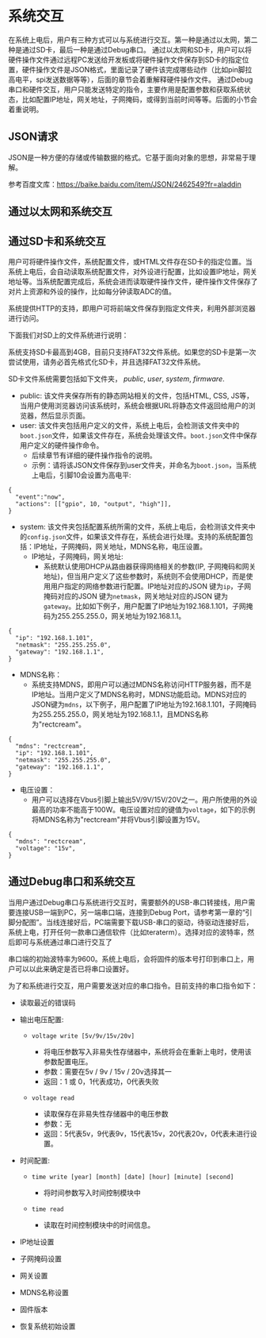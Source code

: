 # 系统交互
在系统上电后，用户有三种方式可以与系统进行交互。第一种是通过以太网，第二种是通过SD卡，最后一种是通过Debug串口。
通过以太网和SD卡，用户可以将硬件操作文件通过远程PC发送给开发板或将硬件操作文件保存到SD卡的指定位置，硬件操作文件是JSON格式，里面记录了硬件该完成哪些动作（比如pin脚拉高电平，spi发送数据等等），后面的章节会着重解释硬件操作文件。
通过Debug串口和硬件交互，用户只能发送特定的指令，主要作用是配置参数和获取系统状态，比如配置IP地址，网关地址，子网掩码，或得到当前时间等等。后面的小节会着重说明。

## JSON请求
JSON是一种方便的存储或传输数据的格式。它基于面向对象的思想，非常易于理解。

参考百度文库：https://baike.baidu.com/item/JSON/2462549?fr=aladdin

## 通过以太网和系统交互

## 通过SD卡和系统交互
用户可将硬件操作文件，系统配置文件，或HTML文件存在SD卡的指定位置。当系统上电后，会自动读取系统配置文件，对外设进行配置，比如设置IP地址，网关地址等。当系统配置完成后，系统会进而读取硬件操作文件，硬件操作文件保存了对片上资源和外设的操作，比如每分钟读取ADC的值。

系统提供HTTP的支持，即用户可将前端文件保存到指定文件夹，利用外部浏览器进行访问。

下面我们对SD上的文件系统进行说明：

系统支持SD卡最高到4GB，目前只支持FAT32文件系统。如果您的SD卡是第一次尝试使用，请务必首先格式化SD卡，并且选择FAT32文件系统。

SD卡文件系统需要包括如下文件夹，
*public*, *user*, *system*, *firmware*.

* public: 该文件夹保存所有的静态网站相关的文件，包括HTML, CSS, JS等，当用户使用浏览器访问该系统时，系统会根据URL将静态文件返回给用户的浏览器，然后显示页面。
* user: 该文件夹包括用户定义的文件，系统上电后，会检测该文件夹中的`boot.json`文件，如果该文件存在，系统会处理该文件。`boot.json`文件中保存用户定义的硬件操作命令。
    * 后续章节有详细的硬件操作指令的说明。
    * 示例：请将该JSON文件保存到user文件夹，并命名为`boot.json`，当系统上电后，引脚10会设置为高电平:

```
{  
  "event":"now",
  "actions": [["gpio", 10, "output", "high"]],
}
```

* system: 该文件夹包括配置系统所需的文件，系统上电后，会检测该文件夹中的`config.json`文件，如果该文件存在，系统会进行处理。支持的系统配置包括：IP地址，子网掩码，网关地址，MDNS名称，电压设置。
    * IP地址，子网掩码，网关地址:
        * 系统默认使用DHCP从路由器获得网络相关的参数(IP, 子网掩码和网关地址)，但当用户定义了这些参数时，系统则不会使用DHCP，而是使用用户指定的网络参数进行配置。IP地址对应的JSON 键为`ip`，子网掩码对应的JSON 键为`netmask`，网关地址对应的JSON 键为`gateway`。比如如下例子，用户配置了IP地址为192.168.1.101，子网掩码为255.255.255.0，网关地址为192.168.1.1。

```
{
  "ip": "192.168.1.101",
  "netmask": "255.255.255.0",
  "gateway": "192.168.1.1",
}
```

* MDNS名称：
    * 系统支持MDNS，即用户可以通过MDNS名称访问HTTP服务器，而不是IP地址。当用户定义了MDNS名称时，MDNS功能启动。MDNS对应的JSON键为`mdns`，以下例子，用户配置了IP地址为192.168.1.101，子网掩码为255.255.255.0，网关地址为192.168.1.1，且MDNS名称为"rectcream"。

```
{
  "mdns": "rectcream",
  "ip": "192.168.1.101",
  "netmask": "255.255.255.0",
  "gateway": "192.168.1.1",
}
```

* 电压设置：
    * 用户可以选择在Vbus引脚上输出5V/9V/15V/20V之一。用户所使用的外设最高的功率不能高于100W。电压设置对应的键值为`voltage`，如下的示例将MDNS名称为"rectcream"并将Vbus引脚设置为15V。

```
{
  "mdns": "rectcream",
  "voltage": "15v",
}
```

## 通过Debug串口和系统交互
当用户通过Debug串口与系统进行交互时，需要额外的USB-串口转接线，用户需要连接USB一端到PC，另一端串口端，连接到Debug Port，请参考第一章的“引脚分配图”。当线连接好后，PC端需要下载USB-串口的驱动，待驱动连接好后，系统上电，打开任何一款串口通信软件（比如teraterm）。选择对应的波特率，然后即可与系统通过串口进行交互了

串口端的初始波特率为9600。系统上电后，会将固件的版本号打印到串口上，用户可以以此来确定是否已将串口设置好。

为了和系统进行交互，用户需要发送对应的串口指令。目前支持的串口指令如下：

* 读取最近的错误码

* 输出电压配置:
    * `voltage write [5v/9v/15v/20v]`
        * 将电压参数写入非易失性存储器中，系统将会在重新上电时，使用该参数配置电压。
        * 参数：需要在5v / 9v / 15v / 20v选择其一
        * 返回：1 或 0，1代表成功，0代表失败

    * `voltage read`
        * 读取保存在非易失性存储器中的电压参数
        * 参数：无
        * 返回：5代表5v，9代表9v，15代表15v，20代表20v，0代表未进行设置。

* 时间配置:
    * `time write [year] [month] [date] [hour] [minute] [second]`
        * 将时间参数写入时间控制模块中

    * `time read`
        * 读取在时间控制模块中的时间信息。

* IP地址设置

* 子网掩码设置

* 网关设置

* MDNS名称设置

* 固件版本

* 恢复系统初始设置
